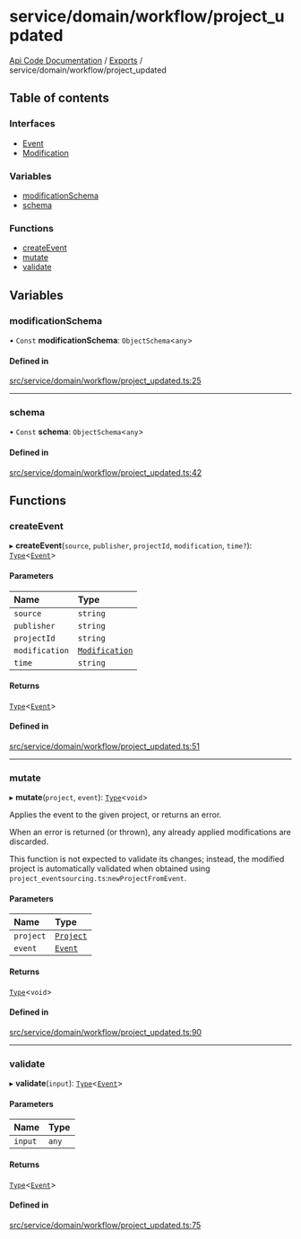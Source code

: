 # service/domain/workflow/project\_updated
 
[Api Code Documentation](../README.md) / [Exports](../modules.md) / service/domain/workflow/project\_updated

## Table of contents

### Interfaces

- [Event](../interfaces/service_domain_workflow_project_updated.Event.md)
- [Modification](../interfaces/service_domain_workflow_project_updated.Modification.md)

### Variables

- [modificationSchema](service_domain_workflow_project_updated.md#modificationschema)
- [schema](service_domain_workflow_project_updated.md#schema)

### Functions

- [createEvent](service_domain_workflow_project_updated.md#createevent)
- [mutate](service_domain_workflow_project_updated.md#mutate)
- [validate](service_domain_workflow_project_updated.md#validate)

## Variables

### modificationSchema

• `Const` **modificationSchema**: `ObjectSchema`<`any`\>

#### Defined in

[src/service/domain/workflow/project_updated.ts:25](https://github.com/openkfw/TruBudget/blob/95e6f8a/api/src/service/domain/workflow/project_updated.ts#L25)

___

### schema

• `Const` **schema**: `ObjectSchema`<`any`\>

#### Defined in

[src/service/domain/workflow/project_updated.ts:42](https://github.com/openkfw/TruBudget/blob/95e6f8a/api/src/service/domain/workflow/project_updated.ts#L42)

## Functions

### createEvent

▸ **createEvent**(`source`, `publisher`, `projectId`, `modification`, `time?`): [`Type`](result.md#type)<[`Event`](../interfaces/service_domain_workflow_project_updated.Event.md)\>

#### Parameters

| Name | Type |
| :------ | :------ |
| `source` | `string` |
| `publisher` | `string` |
| `projectId` | `string` |
| `modification` | [`Modification`](../interfaces/service_domain_workflow_project_updated.Modification.md) |
| `time` | `string` |

#### Returns

[`Type`](result.md#type)<[`Event`](../interfaces/service_domain_workflow_project_updated.Event.md)\>

#### Defined in

[src/service/domain/workflow/project_updated.ts:51](https://github.com/openkfw/TruBudget/blob/95e6f8a/api/src/service/domain/workflow/project_updated.ts#L51)

___

### mutate

▸ **mutate**(`project`, `event`): [`Type`](result.md#type)<`void`\>

Applies the event to the given project, or returns an error.

When an error is returned (or thrown), any already applied modifications are
discarded.

This function is not expected to validate its changes; instead, the modified project
is automatically validated when obtained using
`project_eventsourcing.ts`:`newProjectFromEvent`.

#### Parameters

| Name | Type |
| :------ | :------ |
| `project` | [`Project`](../interfaces/service_domain_workflow_project.Project.md) |
| `event` | [`Event`](../interfaces/service_domain_workflow_project_updated.Event.md) |

#### Returns

[`Type`](result.md#type)<`void`\>

#### Defined in

[src/service/domain/workflow/project_updated.ts:90](https://github.com/openkfw/TruBudget/blob/95e6f8a/api/src/service/domain/workflow/project_updated.ts#L90)

___

### validate

▸ **validate**(`input`): [`Type`](result.md#type)<[`Event`](../interfaces/service_domain_workflow_project_updated.Event.md)\>

#### Parameters

| Name | Type |
| :------ | :------ |
| `input` | `any` |

#### Returns

[`Type`](result.md#type)<[`Event`](../interfaces/service_domain_workflow_project_updated.Event.md)\>

#### Defined in

[src/service/domain/workflow/project_updated.ts:75](https://github.com/openkfw/TruBudget/blob/95e6f8a/api/src/service/domain/workflow/project_updated.ts#L75)

